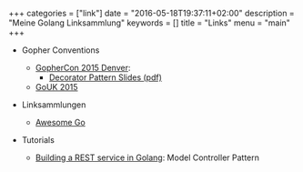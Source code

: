 +++
categories = ["link"]
date = "2016-05-18T19:37:11+02:00"
description = "Meine Golang Linksammlung"
keywords = []
title = "Links"
menu = "main"
+++

* Gopher Conventions
	* [GopherCon 2015 Denver](https://blog.golang.org/gophercon2015): 
		* [Decorator Pattern Slides (pdf)](https://github.com/gophercon/2015-talks/blob/master/Tom%C3%A1s%20Senart%20-%20Embrace%20the%20Interface/ETI.pdf)
	* [GoUK 2015](https://blog.golang.org/gouk15)
	
* Linksammlungen
	* [Awesome Go](https://github.com/avelino/awesome-go)
		
* Tutorials
	* [Building a REST service in Golang](http://stevenwhite.com/building-a-rest-service-with-golang-2/): Model Controller Pattern